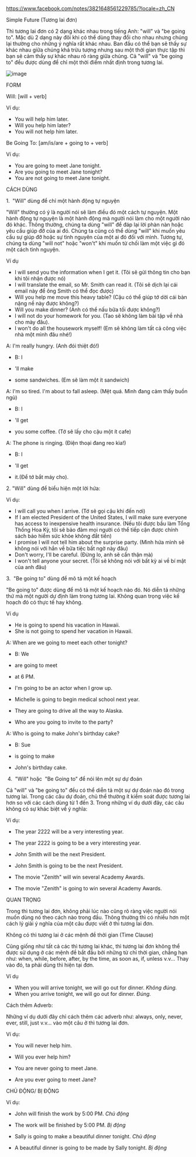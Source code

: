https://www.facebook.com/notes/3821648561229785/?locale=zh_CN

Simple Future (Tương lai đơn)

Thì tương lai đơn có 2 dạng khác nhau trong tiếng Anh: "will" và "be going to". Mặc dù 2 dạng này đôi khi có thể dùng thay đổi cho nhau nhưng chúng lại thường cho những ý nghĩa rất khác nhau. Ban đầu có thể bạn sẽ thấy sự khác nhau giữa chúng khá trừu tượng nhưng sau một thời gian thực tập thì bạn sẽ cảm thấy sự khác nhau rõ ràng giữa chúng. Cả "will" và "be going to" đều được dùng để chỉ một thời điểm nhất định trong tương lai.

![image](https://scontent.fhan17-1.fna.fbcdn.net/v/t39.30808-6/453965388_8002533296494399_2943942526077468017_n.jpg?_nc_cat=110&ccb=1-7&_nc_sid=350b3d&_nc_ohc=PNX7XqT0tFkQ7kNvgGuEIM2&_nc_zt=23&_nc_ht=scontent.fhan17-1.fna&_nc_gid=A1NvCxaRRHhxM8kxQqRzzo8&oh=00_AYBuQK9khyKSE_ReYlPG6K4KJjRU8APVDvZYo7W9LAW3BA&oe=6761BCD3)

FORM

Will: [will + verb]

Ví dụ:

-   You will help him later.
-   Will you help him later?
-   You will not help him later.

Be Going To: [am/is/are + going to + verb]

Ví dụ:

-   You are going to meet Jane tonight.
-   Are you going to meet Jane tonight?
-   You are not going to meet Jane tonight.

CÁCH DÙNG

1\.  "Will" dùng để chỉ một hành động tự nguyện

"Will" thường có ý là người nói sẽ làm điều đó một cách tự nguyện. Một hành động tự nguyện là một hành động mà người nói làm cho một người nào đó khác. Thông thường, chúng ta dùng "will" để đáp lại lời phàn nàn hoặc yêu cầu giúp đỡ của ai đó. Chúng ta cũng có thể dùng "will" khi muốn yêu cầu sự giúp đỡ hoặc sự tình nguyên của một ai đó đối với mình. Tương tự, chúng ta dùng "will not" hoặc "won't" khi muốn từ chối làm một việc gì đó một cách tình nguyện. 

Ví dụ

-   I will send you the information when I get it. (Tôi sẽ gửi thông tin cho bạn khi tôi nhận được nó)
-   I will translate the email, so Mr. Smith can read it. (Tôi sẽ dịch lại cái email này để ông Smith có thể đọc được)
-   Will you help me move this heavy table? (Cậu có thể giúp tớ dời cái bàn nặng nề này được không?)
-   Will you make dinner? (Anh có thể nấu bữa tối được không?)
-   I will not do your homework for you. (Tao sẽ không làm bài tập về nhà cho mày đâu).
-   I won't do all the housework myself! (Em sẽ không làm tất cả công việc nhà một mình đâu nhé!)

A: I'm really hungry. (Anh đói thiệt đó!)

-   B: I

-   'll make

-   some sandwiches. (Em sẽ làm một ít sandwich)

A: I'm so tired. I'm about to fall asleep. (Mệt quá. Mình đang cảm thấy buồn ngủ)

-   B: I

-   'll get

-   you some coffee. (Tớ sẽ lấy cho cậu một ít cafe)

A: The phone is ringing. (Điện thoại đang reo kìa!)

-   B: I

-   'll get

-   it.(Để tớ bắt máy cho).

2\. "Will" dùng để biểu hiện một lời hứa:

Ví dụ:

-   I will call you when I arrive. (Tớ sẽ gọi cậu khi đến nơi)
-   If I am elected President of the United States, I will make sure everyone has access to inexpensive health insurance. (Nếu tôi được bầu làm Tổng Thống Hoa Kỳ, tôi sẽ bảo đảm mọi người có thể tiếp cận được chính sách bảo hiểm sức khỏe không đắt tiền)
-   I promise I will not tell him about the surprise party. (Mình hứa mình sẽ không nói với hắn về bữa tiệc bất ngờ này đâu)
-   Don't worry, I'll be careful. (Đừng lo, anh sẽ cẩn thận mà)
-   I won't tell anyone your secret. (Tôi sẽ không nói với bất kỳ ai về bí mật của anh đâu)

3\.  "Be going to" dùng để mô tả một kế hoạch

"Be going to" được dùng để mô tả một kế hoạch nào đó. Nó diễn tả những thứ mà một người dự định làm trong tương lai. Không quan trọng việc kế hoạch đó có thực tế hay không.

Ví dụ

-   He is going to spend his vacation in Hawaii.
-   She is not going to spend her vacation in Hawaii.

A: When are we going to meet each other tonight?

-   B: We

-   are going to meet

-   at 6 PM.

-   I'm going to be an actor when I grow up.

-   Michelle is going to begin medical school next year.

-   They are going to drive all the way to Alaska.

-   Who are you going to invite to the party?

A: Who is going to make John's birthday cake?

-   B: Sue

-   is going to make

-   John's birthday cake.

 4.  "Will" hoặc  "Be Going to" để nói lên một sự dự đoán

Cả "will" và "be going to" đều có thể diễn tả một sự dự đoán nào đó trong tương lai. Trong các câu dự đoán, chủ thể thường ít kiểm soát được tương lai hơn so với các cách dùng từ 1 đến 3. Trong những ví dụ dưới đây, các câu không có sự khác biệt về ý nghĩa:

Ví dụ:

-   The year 2222 will be a very interesting year.
-   The year 2222 is going to be a very interesting year.

-   John Smith will be the next President.
-   John Smith is going to be the next President.

-   The movie "Zenith" will win several Academy Awards.
-   The movie "Zenith" is going to win several Academy Awards.

QUAN TRỌNG

Trong thì tương lai đơn, không phải lúc nào cũng rõ ràng việc người nói muốn dùng nó theo cách nào trong đầu. Thông thường thì có nhiều hơn một cách lý giải ý nghĩa của một câu được viết ở thì tương lai đơn.

Không có thì tương lai ở các mệnh đề thời gian (Time Clause)

Cũng giống như tất cả các thì tương lai khác, thì tương lai đơn không thể được sử dụng ở các mệnh đề bắt đầu bởi những từ chỉ thời gian, chẳng hạn như: when, while, before, after, by the time, as soon as, if, unless v.v... Thay vào đó, ta phải dùng thì hiện tại đơn.

Ví dụ

-   When you will arrive tonight, we will go out for dinner. *Không đúng.*
-   When you arrive tonight, we will go out for dinner. *Đúng.*

Cách thêm Adverb:

Những ví dụ dưới đây chỉ cách thêm các adverb như: always, only, never, ever, still, just v.v... vào một câu ở thì tương lai đơn.

Ví dụ:

-   You will never help him.
-   Will you ever help him?

-   You are never going to meet Jane.
-   Are you ever going to meet Jane?

CHỦ ĐỘNG/ BỊ ĐỘNG

Ví dụ:

-   John will finish the work by 5:00 PM. *Chủ động*
-   The work will be finished by 5:00 PM. *Bị động*

-   Sally is going to make a beautiful dinner tonight. *Chủ động*
-   A beautiful dinner is going to be made by Sally tonight. *Bị động*